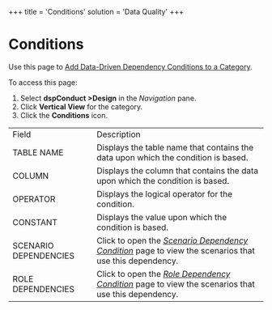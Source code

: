 +++
title = 'Conditions'
solution = 'Data Quality'
+++

# Conditions

<div class="use">

Use this page to [Add Data-Driven Dependency Conditions to a
Category](../Use_Cases/Add_Data_Driven_Dependency_Conditions.htm).

</div>

To access this page:

1.  Select <span style="font-weight: bold;">dspConduct
    \></span>**Design** in the *Navigation* pane.
2.  Click **Vertical View** for the category.
3.  Click the <span style="font-weight: bold;">Conditions</span>
icon.

|                       |                                                                                                                                             |
| --------------------- | ------------------------------------------------------------------------------------------------------------------------------------------- |
| Field                 | Description                                                                                                                                 |
| TABLE NAME            | Displays the table name that contains the data upon which the condition is based.                                                           |
| COLUMN                | Displays the column that contains the data upon which the condition is based.                                                               |
| OPERATOR              | Displays the logical operator for the condition.                                                                                            |
| CONSTANT              | Displays the value upon which the condition is based.                                                                                       |
| SCENARIO DEPENDENCIES | Click to open the *[Scenario Dependency Condition](Scenario_Dependency_Condition.htm)* page to view the scenarios that use this dependency. |
| ROLE DEPENDENCIES     | Click to open the *[Role Dependency Condition](Role_Dependency_Condition.htm)* page to view the scenarios that use this dependency.         |
